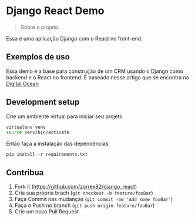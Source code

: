 # Django React Demo
> Sobre o projeto.

Essa é uma aplicação Django com o React no front-end.

## Exemplos de uso

Essa demo é a base para construção de um CRM usando o Django como backend e o React no frontend.
É baseado nesse artigo que se encontra na [Digital Ocean](https://www.digitalocean.com/community/tutorials/how-to-build-a-modern-web-application-to-manage-customer-information-with-django-and-react-on-ubuntu-18-04-pt)

## Development setup

Crie um ambiente virtual para iniciar seu projeto
```sh
virtualenv venv
source venv/bin/activate
```
Então faça a instalação das dependências
```shell script
pip install -r requirements.txt
```

## Contribua

1. Fork it (<https://github.com/zorrex82/django_react>)
2. Cria sua própria brach (`git checkout -b feature/fooBar`)
3. Faça Commit nas mudanças (`git commit -am 'Add some fooBar'`)
4. Faça o Push no branch (`git push origin feature/fooBar`)
5. Crie um novo Pull Request 
